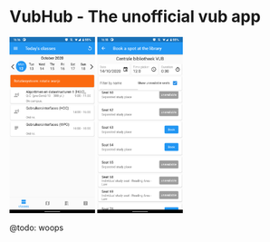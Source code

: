 # VubHub - The unofficial vub app

<p float="left">
    <img src="/screenshots/screenshot.png" width="30%" heigh="30%" />
    <img src="/screenshots/screenshot-2.png" width="30%" height="30%" />
</p>
@todo: woops